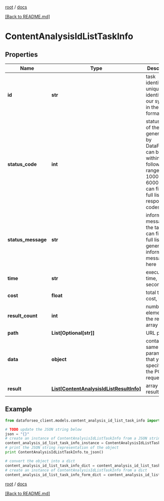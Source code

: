[root](./../ "root") / [docs](./ "docs")

[[Back to README.md]](./../README.md "[Back to README.md]")

# ContentAnalysisIdListTaskInfo

## Properties

Name | Type | Description | Notes
------------ | ------------- | ------------- | -------------
**id** | **str** | task identifier unique task identifier in our system in the UUID format | [optional]
**status_code** | **int** | status code of the task generated by DataForSEO, can be within the following range: 10000-60000 you can find the full list of the response codes here | [optional]
**status_message** | **str** | informational message of the task you can find the full list of general informational messages here | [optional]
**time** | **str** | execution time, seconds | [optional]
**cost** | **float** | total tasks cost, USD | [optional]
**result_count** | **int** | number of elements in the result array | [optional]
**path** | **List[Optional[str]]** | URL path | [optional]
**data** | **object** | contains the same parameters that you specified in the POST request | [optional]
**result** | [**List[ContentAnalysisIdListResultInfo]**](ContentAnalysisIdListResultInfo.md) | array of results | [optional]

## Example

```python
from dataforseo_client.models.content_analysis_id_list_task_info import ContentAnalysisIdListTaskInfo

# TODO update the JSON string below
json = "{}"
# create an instance of ContentAnalysisIdListTaskInfo from a JSON string
content_analysis_id_list_task_info_instance = ContentAnalysisIdListTaskInfo.from_json(json)
# print the JSON string representation of the object
print ContentAnalysisIdListTaskInfo.to_json()

# convert the object into a dict
content_analysis_id_list_task_info_dict = content_analysis_id_list_task_info_instance.to_dict()
# create an instance of ContentAnalysisIdListTaskInfo from a dict
content_analysis_id_list_task_info_form_dict = content_analysis_id_list_task_info.from_dict(content_analysis_id_list_task_info_dict)
```

  

[root](./../ "root") / [docs](./ "docs")

[[Back to README.md]](./../README.md "[Back to README.md]")